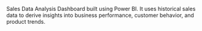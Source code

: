Sales Data Analysis Dashboard built using Power BI. It uses historical sales data to derive insights into business performance, customer behavior, and product trends.
